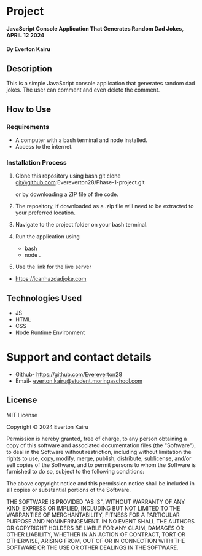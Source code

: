 # Project
#### JavaScript Console Application That Generates Random Dad Jokes, APRIL 12 2024
#### By **Everton Kairu** 

## Description 
This is a simple JavaScript console application that generates random dad jokes. The user can comment and even delete the comment.

## How to Use
### Requirements
* A computer with a bash terminal and node installed.
* Access to the internet.

### Installation Process
1. Clone this repository using
      bash
      git clone git@github.com:Evereverton28/Phase-1-project.git
    
    or by downloading a ZIP file of the code.
  
2. The repository, if downloaded as a .zip file will need to be extracted to your preferred location.

3. Navigate to the project folder on your bash terminal.

4. Run the application using
    * bash
    * node .

5. Use the link for the live server
*  https://icanhazdadjoke.com
## Technologies Used
* JS
* HTML
* CSS
* Node Runtime Environment

# Support and contact details
* Github- https://github.com/Evereverton28
* Email- everton.kairu@student.moringaschool.com

## License 
MIT License

Copyright &copy; 2024 Everton Kairu

Permission is hereby granted, free of charge, to any person obtaining a copy of this software and associated documentation files (the "Software"), to deal in the Software without restriction, including without limitation the rights to use, copy, modify, merge, publish, distribute, sublicense, and/or sell copies of the Software, and to permit persons to whom the Software is furnished to do so, subject to the following conditions:

The above copyright notice and this permission notice shall be included in all copies or substantial portions of the Software.

THE SOFTWARE IS PROVIDED "AS IS", WITHOUT WARRANTY OF ANY KIND, EXPRESS OR IMPLIED, INCLUDING BUT NOT LIMITED TO THE WARRANTIES OF MERCHANTABILITY, FITNESS FOR A PARTICULAR PURPOSE AND NONINFRINGEMENT. IN NO EVENT SHALL THE AUTHORS OR COPYRIGHT HOLDERS BE LIABLE FOR ANY CLAIM, DAMAGES OR OTHER LIABILITY, WHETHER IN AN ACTION OF CONTRACT, TORT OR OTHERWISE, ARISING FROM, OUT OF OR IN CONNECTION WITH THE SOFTWARE OR THE USE OR OTHER DEALINGS IN THE SOFTWARE.